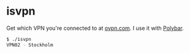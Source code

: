 # isvpn
Get which VPN you're connected to at [ovpn.com](https://www.ovpn.com). I use it with [Polybar](https://github.com/jaagr/polybar).

```bash
$ ./isvpn
VPN02 - Stockholm
```
